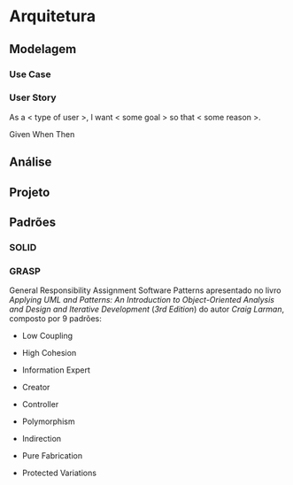 # Arquitetura

## Modelagem

### Use Case

### User Story

As a &lt; type of user &gt;, I want &lt; some goal &gt; so that &lt; some reason &gt;.

Given When Then

## Análise

## Projeto

## Padrões

### SOLID

### GRASP

General Responsibility Assignment Software Patterns apresentado no livro _Applying UML and Patterns: An Introduction to Object-Oriented Analysis and Design and Iterative Development_ \(_3rd Edition_\) do autor _Craig Larman_, composto por 9 padrões:

* Low Coupling

* High Cohesion

* Information Expert

* Creator

* Controller

* Polymorphism

* Indirection

* Pure Fabrication

* Protected Variations


